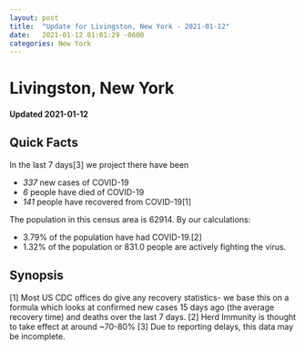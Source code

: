```yaml
---
layout: post
title:  "Update for Livingston, New York - 2021-01-12"
date:   2021-01-12 01:01:29 -0600
categories: New York
---
```


# Livingston, New York
#### Updated 2021-01-12

## Quick Facts

In the last 7 days[3] we project there have been
- *337* new cases of COVID-19
- *6* people have died of COVID-19
- *141* people have recovered from COVID-19[1]

The population in this census area is 62914. By our calculations:
- 3.79% of the population have had COVID-19.[2]
- 1.32% of the population or 831.0 people are actively fighting the virus.

## Synopsis




[1] Most US CDC offices do give any recovery statistics- we base this on a formula which looks at confirmed new cases
15 days ago (the average recovery time) and deaths over the last 7 days.
[2] Herd Immunity is thought to take effect at around ~70-80%
[3] Due to reporting delays, this data may be incomplete. 
    